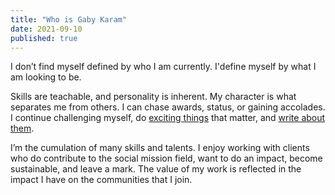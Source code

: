 ```yaml
---
title: "Who is Gaby Karam"
date: 2021-09-10
published: true
---
```



I don’t find myself defined by who I am currently. I'define myself by what I am looking to be.

Skills are teachable, and personality is inherent. My character is what separates me from others. I can chase awards, status, or gaining accolades. I continue challenging myself, do [exciting things](https://gabykaram.com//work) that matter, and [write about them](https://gabykaram.com/blog).

I’m the cumulation of many skills and talents. I enjoy working with clients who do contribute to the social mission field, want to do an impact, become sustainable, and leave a mark. The value of my work is reflected in the impact I have on the communities that I join.

